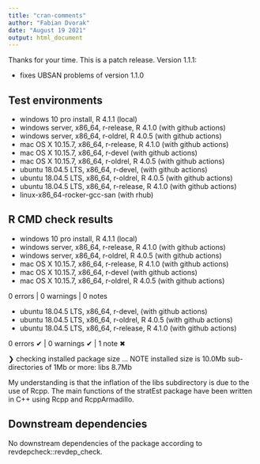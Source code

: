 ```yaml
---
title: "cran-comments"
author: "Fabian Dvorak"
date: "August 19 2021"
output: html_document
---
```


Thanks for your time. This is a patch release. Version 1.1.1:

* fixes UBSAN problems of version 1.1.0

## Test environments
* windows 10 pro install, R 4.1.1                (local)
* windows server, x86_64, r-release, R 4.1.0     (with github actions)
* windows server, x86_64, r-oldrel, R 4.0.5      (with github actions)
* mac OS X	10.15.7, x86_64, r-release, R 4.1.0  (with github actions)
* mac OS X	10.15.7, x86_64, r-devel             (with github actions)
* mac OS X	10.15.7, x86_64, r-oldrel, R 4.0.5   (with github actions)
* ubuntu 18.04.5 LTS, x86_64, r-devel,           (with github actions)
* ubuntu 18.04.5 LTS, x86_64, r-oldrel, R 4.0.5  (with github actions)
* ubuntu 18.04.5 LTS, x86_64, r-release, R 4.1.0 (with github actions)
* linux-x86_64-rocker-gcc-san                    (with rhub)

## R CMD check results
* windows 10 pro install, R 4.1.1                (local)
* windows server, x86_64, r-release, R 4.1.0     (with github actions)
* windows server, x86_64, r-oldrel, R 4.0.5      (with github actions)
* mac OS X	10.15.7, x86_64, r-release, R 4.1.0  (with github actions)
* mac OS X	10.15.7, x86_64, r-devel             (with github actions)
* mac OS X	10.15.7, x86_64, r-oldrel, R 4.0.5   (with github actions)

0 errors | 0 warnings | 0 notes

* ubuntu 18.04.5 LTS, x86_64, r-devel,           (with github actions)
* ubuntu 18.04.5 LTS, x86_64, r-oldrel, R 4.0.5  (with github actions)
* ubuntu 18.04.5 LTS, x86_64, r-release, R 4.1.0 (with github actions)

0 errors ✔ | 0 warnings ✔ | 1 note ✖

❯ checking installed package size ... NOTE
    installed size is 10.0Mb
    sub-directories of 1Mb or more:
      libs   8.7Mb

My understanding is that the inflation of the libs subdirectory is due to the use of Rcpp. The main functions of the stratEst package have been written in C++ using Rcpp and RcppArmadillo.


## Downstream dependencies
No downstream dependencies of the package according to revdepcheck::revdep_check.



